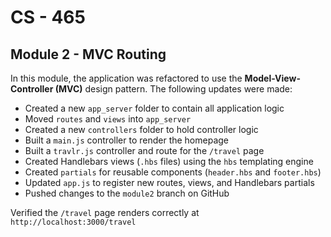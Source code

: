 # CS - 465

## Module 2 - MVC Routing

In this module, the application was refactored to use the **Model-View-Controller (MVC)** design pattern. The following updates were made:

- Created a new `app_server` folder to contain all application logic
- Moved `routes` and `views` into `app_server`
- Created a new `controllers` folder to hold controller logic
- Built a `main.js` controller to render the homepage
- Built a `travlr.js` controller and route for the `/travel` page
- Created Handlebars views (`.hbs` files) using the `hbs` templating engine
- Created `partials` for reusable components (`header.hbs` and `footer.hbs`)
- Updated `app.js` to register new routes, views, and Handlebars partials
- Pushed changes to the `module2` branch on GitHub

Verified the `/travel` page renders correctly at `http://localhost:3000/travel`

